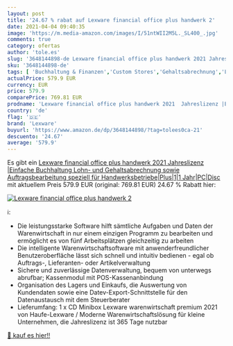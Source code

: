 ```yaml
---
layout: post
title: '24.67 % rabat auf Lexware financial office plus handwerk 2'
date: 2021-04-04 09:40:35
image: 'https://m.media-amazon.com/images/I/51ntWII2M5L._SL400_.jpg'
comments: true
category: ofertas
author: 'tole.es'
slug: '3648144898-de Lexware financial office plus handwerk 2021 Jahreslizenz...'
sku: '3648144898-de'
tags: [ 'Buchhaltung & Finanzen','Custom Stores','Gehaltsabrechnung','Lexware','Shops','Software','lexware', ]
actualPrice: 579.9 EUR
currency: EUR
price: 579.9
comparePrice: 769.81 EUR
prodname: 'Lexware financial office plus handwerk 2021  Jahreslizenz |Einfache Buchhaltung  Lohn- und Gehaltsabrechnung sowie Auftragsbearbeitung speziell für Handwerksbetriebe|Plus|1|1 Jahr|PC|Disc'
country: 'de'
flag: '🇩🇪'
brand: 'Lexware'
buyurl: 'https://www.amazon.de/dp/3648144898/?tag=tolees0ca-21'
descuento: '24.67'
average: '579.9'
---
```


Es gibt ein [Lexware financial office plus handwerk 2021  Jahreslizenz |Einfache Buchhaltung  Lohn- und Gehaltsabrechnung sowie Auftragsbearbeitung speziell für Handwerksbetriebe|Plus|1|1 Jahr|PC|Disc](https://www.amazon.de/dp/3648144898/?tag=tolees0ca-21) mit aktuellem Preis 579.9 EUR (original: 769.81 EUR) 24.67 % Rabatt hier:

[![Lexware financial office plus handwerk 2](https://m.media-amazon.com/images/I/51ntWII2M5L._SL400_.jpg)](https://www.amazon.de/dp/3648144898/?tag=tolees0ca-21)

ℹ️:

- Die leistungsstarke Software hilft sämtliche Aufgaben und Daten der Warenwirtschaft in nur einem einzigen Programm zu bearbeiten und ermöglicht es von fünf Arbeitsplätzen gleichzeitig zu arbeiten
- Die intelligente Warenwirtschaftsoftware mit anwenderfreundlicher Benutzeroberfläche lässt sich schnell und intuitiv bedienen - egal ob Auftrags-, Lieferanten- oder Artikelverwaltung
- Sichere und zuverlässige Datenverwaltung, bequem von unterwegs abrufbar; Kassenmodul mit POS-Kassenanbindung
- Organisation des Lagers und Einkaufs, die Auswertung von Kundendaten sowie eine Datev-Export-Schnittstelle für den Datenaustausch mit dem Steuerberater
- Lieferumfang: 1 x CD Minibox Lexware warenwirtschaft premium 2021 von Haufe-Lexware / Moderne Warenwirtschaftslösung für kleine Unternehmen, die Jahreslizenz ist 365 Tage nutzbar

[🛒 kauf es hier!!](https://www.amazon.de/dp/3648144898/?tag=tolees0ca-21)
